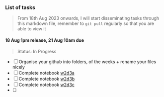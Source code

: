 ### List of tasks

> From 18th Aug 2023 onwards, I will start disseminating tasks through this markdown file, remember to `git pull` regularly so that you are able to view it

#### 18 Aug 1pm release, 21 Aug 10am due

> Status: In Progress

- [ ] Organise your github into folders, of the weeks + rename your files nicely
- [ ] Complete notebook [w2d3a](https://drive.google.com/file/d/1sS-Z_6Uw9zRJMtHkqlIHIvIdb5iGn072/view?usp=sharing)
- [ ] Complete notebook [w2d3b](https://drive.google.com/file/d/1LTKdnE7-LhxD4otjUCfwlzZrXcxX2OjD/view?usp=sharing)
- [ ] Complete notebook [w2d3c](https://drive.google.com/file/d/1RMPQHjm13aG9U6OS_ypMX5C-EYPyW_mN/view?usp=sharing)
- [ ]
